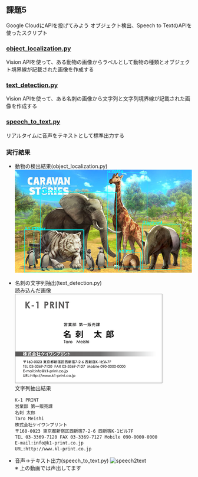 ## 課題5
Google CloudにAPIを投げてみよう
オブジェクト検出、Speech to TextのAPIを使ったスクリプト

### [object_localization.py](./object_localization.py)
Vision APIを使って、ある動物の画像からラベルとして動物の種類とオブジェクト境界線が記載された画像を作成する

### [text_detection.py](./text_detection.py)
Vision APIを使って、ある名刺の画像から文字列と文字列境界線が記載された画像を作成する

### [speech_to_text.py](./speech_to_text.py)
リアルタイムに音声をテキストとして標準出力する

### 実行結果
* 動物の検出結果(object_localization.py)
![animal](./rect.png)  

* 名刺の文字列抽出(text_detection.py)  
読み込んだ画像  
![card](./images/business-card_example.png)  
文字列抽出結果  
    ```
    K-1 PRINT
    営業部 第一販売課
    名刺 太郎
    Taro Meishi
    株式会社ケイワンプリント
    〒160-0023 東京都新宿区西新宿7-2-6 西新宿K-1ビル7F
    TEL 03-3369-7120 FAX 03-3369-7127 Mobile 090-0000-0000
    E-mail:info@k1-print.co.jp
    URL:http://www.kl-print.co.jp
    ```
* 音声->テキスト出力(speech_to_text.py)
![speech2text](https://github.com/tsubauaaa/AITrialTraining/blob/main/Training5/google_cloud_api/speech-to-text-demo.gif)  
※ 上の動画では声出してます